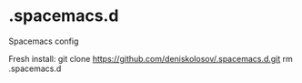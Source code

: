 # .spacemacs.d
Spacemacs config

Fresh install: 
git clone https://github.com/deniskolosov/.spacemacs.d.git
rm .spacemacs.d
